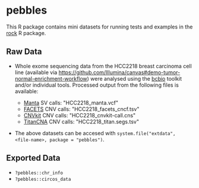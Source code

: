 # pebbles

This R package contains mini datasets for running tests and
examples in the [rock](https://github.com/umccr/rock) R package.

## Raw Data

* Whole exome sequencing data from the HCC2218
  breast carcinoma cell line (available via
  <https://github.com/Illumina/canvas#demo-tumor-normal-enrichment-workflow>)
  were analysed using the [bcbio](https://github.com/bcbio/bcbio-nextgen)
  toolkit and/or individual tools. Processed output from the following files is available:
    * [Manta](https://github.com/Illumina/manta) SV calls: "HCC2218_manta.vcf"
    * [FACETS](https://github.com/mskcc/facets) CNV calls: "HCC2218_facets_cncf.tsv"
    * [CNVkit](https://github.com/etal/cnvkit) CNV calls: "HCC2218_cnvkit-call.cns"
    * [TitanCNA](https://github.com/gavinha/TitanCNA) CNV calls: "HCC2218_titan.segs.tsv"


* The above datasets can be accesed with
  `system.file("extdata", <file-name>, package = "pebbles")`.
  
## Exported Data

* `?pebbles::chr_info`
* `?pebbles::circos_data`

